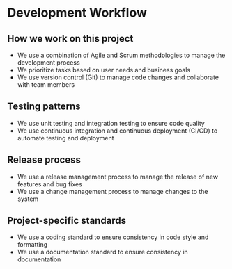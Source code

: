# Development Workflow

## How we work on this project

* We use a combination of Agile and Scrum methodologies to manage the development process
* We prioritize tasks based on user needs and business goals
* We use version control (Git) to manage code changes and collaborate with team members

## Testing patterns

* We use unit testing and integration testing to ensure code quality
* We use continuous integration and continuous deployment (CI/CD) to automate testing and deployment

## Release process

* We use a release management process to manage the release of new features and bug fixes
* We use a change management process to manage changes to the system

## Project-specific standards

* We use a coding standard to ensure consistency in code style and formatting
* We use a documentation standard to ensure consistency in documentation
